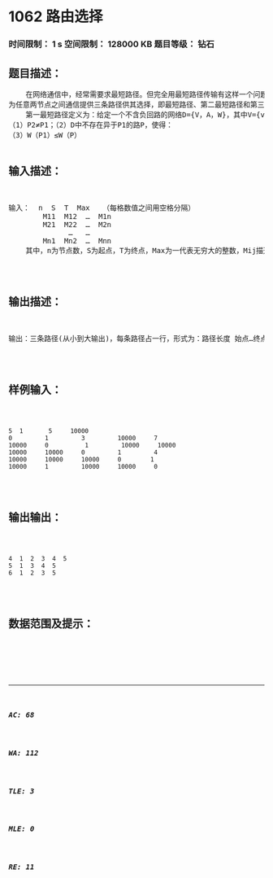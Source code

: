 # 1062 路由选择   
### 时间限制： 1 s     空间限制： 128000 KB     题目等级： 钻石  
## 题目描述：  

<pre>
    在网络通信中，经常需要求最短路径。但完全用最短路径传输有这样一个问题：如果最终在两个终端节点之间给出的最短路径只有一条。则在该路径中的任一个节点或链路出现故障时，信号传输将面临中断的危险。因此，对网络路由选择作了以下改进：
为任意两节点之间通信提供三条路径供其选择，即最短路径、第二最短路径和第三最短路径。
    第一最短路径定义为：给定一个不含负回路的网络D={V，A，W}，其中V={v1，v2，…，vn}，A为边的集合，W为权的集合，设P1是D中最短（v1，vn）路。称P1为D中最短（v1，vn）路径，如果D中有一条（v1，vn）路，P2满足以下条件：
（1）P2≠P1；（2）D中不存在异于P1的路P，使得：
（3）W（P1）≤W（P）<W（P2）
则称P2为D的第二最短路径。
    第三最短路径的定义为：设P2是D中第二最短（v1，vn）路径，如果D中有一条（v1，vn）路P3满足以下条件：
（1）P3≠P2并且P3≠P1；（2）D中不存在异于P1，P2的路P，使得：
（3）W（P2）≤W（P）<W（P3）
则称P3为D中第三最短路径。
    现给定一有N个节点的网络，N≤30，求给定两点间的第一、第二和第三最短路径。
</pre>
  
  
## 输入描述：  

<pre>
输入：  n  S  T  Max   （每格数值之间用空格分隔）
        M11  M12  …  M1n
        M21  M22  …  M2n
              …   … 
        Mn1  Mn2  …  Mnn
    其中，n为节点数，S为起点，T为终点，Max为一代表无穷大的整数，Mij描述I到J的距离，若Mij=Max，则表示从I到J无直接通路，Mii=0。
</pre>
  
  
## 输出描述：  

<pre>
输出：三条路径(从小到大输出)，每条路径占一行，形式为：路径长度 始点…终点  （中间用一个空格分隔）
</pre>
  
  
## 样例输入：  

<pre><code>
5  1       5     10000                               
0         1         3         10000     7          
10000     0          1         10000     10000       
10000     10000     0         1         4
10000     10000     10000     0        1
10000     1         10000     10000     0
</code></pre>
  
  
## 输出输出：  

<pre><code>
4  1  2  3  4  5
5  1  3  4  5
6  1  2  3  5
</code></pre>
  
  
## 数据范围及提示：  

<pre>
</pre>
  
  
***  

##### AC: 68  
##### WA: 112  
##### TLE: 3  
##### MLE: 0  
##### RE: 11  
